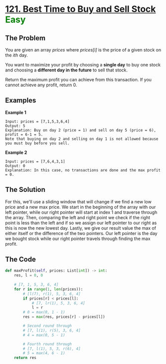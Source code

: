 # [121. Best Time to Buy and Sell Stock](https://leetcode.com/problems/best-time-to-buy-and-sell-stock/) <span style="color:green">Easy</span>

## **The Problem**
You are given an array *prices* where *prices[i]* is the price of a given stock on the *ith* day.

You want to maximize your profit by choosing a **single day** to buy one stock and choosing a **different day in the future** to sell that stock.

Return the maximum profit you can achieve from this transaction. If you cannot achieve any profit, return 0.

## **Examples**
**Example 1**
```
Input: prices = [7,1,5,3,6,4]
Output: 5
Explanation: Buy on day 2 (price = 1) and sell on day 5 (price = 6), profit = 6-1 = 5.
Note that buying on day 2 and selling on day 1 is not allowed because you must buy before you sell.
```
**Example 2**
```
Input: prices = [7,6,4,3,1]
Output: 0
Explanation: In this case, no transactions are done and the max profit = 0.
```

## **The Solution**
For this, we'll use a sliding window that will change if we find a new low price and a new max price.
We start in the beginning of the array with our left pointer, while our right pointer will start at index 1 and traverse through the array. Then, comparing the left and right point we check if the right point is less than the left and if so we assign our left pointer to our right as this is now the new lowest day. Lastly, we give our result value the max of either itself or the difference of the two pointers.
Our left pointer is the day we bought stock while our right pointer travels through finding the max profit.


## **The Code**

```python
def maxProfit(self, prices: List[int]) -> int:
    res, l = 0, 0
    
    # [7, 1, 5, 3, 6, 4]
    for r in range(1, len(prices)):
        # [l(7), r(1), 5, 3, 6, 4]
        if prices[r] < prices[l]:
            # [7, lr(1), 5, 3, 6, 4]
            l = r
        # 0 = max(0, 1 - 1)
        res = max(res, prices[r] - prices[l])

        # Second round through
        # [7, l(1), r(5), 3, 6, 4]
        # 4 = max(0, 5 - 1)

        # Fourth round through
        # [7, l(1), 5, 3, r(6), 4]
        # 5 = max(4, 6 - 1)
    return res
```